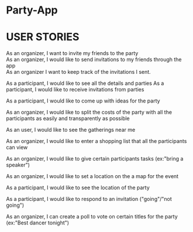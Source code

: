 # Party-App


# USER STORIES


As an organizer, I want to invite my friends to the party  
As an organizer, I would like to send invitations to my friends through the app  
As an organizer I want to keep track of the invitations I sent.  

As a participant, I would like to see all the details and parties
As a participant, I would like to receive invitations from parties

As a participant, I would like to come up with ideas for the party

As an organizer, I would like to split the costs of the party with all the participants as easily
	and transparently as possible

As an user, I would like to see the gatherings near me 

As an organizer, I would like to enter a shopping list that all the participants can view

As an organizer, I would like to give certain participants tasks (ex:"bring a speaker")

As an organizer, I would like to set a location on the a map for the event

As a participant, I would like to see the location of the party

As a participant, I would like to respond to an invitation ("going"/"not going")

As an organizer, I can create a poll to vote on certain titles for the party (ex:"Best dancer tonight")
